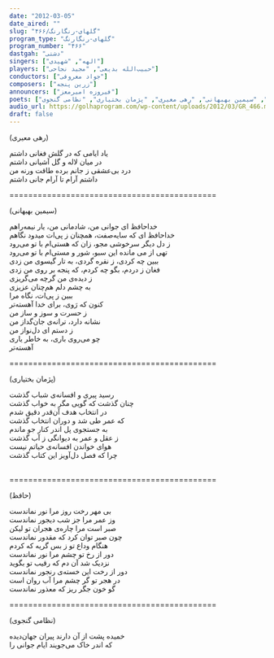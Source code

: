 ```yaml
---
date: "2012-03-05"
date_aired: ""
slug: "گلهای-رنگارنگ/۴۶۶"
program_type: "گلهای-رنگارنگ"
program_number: "۴۶۶"
dastgah: "دشتی"
singers: ["الهه", "شهیدی"]
players: ["حبیب‌الله بدیعی", "مجید نجاحی"]
conductors: ["جواد معروفی"]
composers: ["زرین پنجه"]
announcers: ["فیروزه امیرمعز"]
poets: ["حافظ", "سیمین بهبهانی", "رهی معیری", "پژمان بختیاری", "نظامی گنجوی"]
audio_url: https://golhaprogram.com/wp-content/uploads/2012/03/GR_466.mp3
draft: false
---
```


(رهی معیری)  

یاد ایامی که در گلش فغانی داشتم  
در میان لاله و گل آشیانی داشتم  
درد بی‌عشقی ز جانم برده طاقت ورنه من  
داشتم آرام تا آرام جانی داشتم  

============================================  

(سیمین بهبهانی)  

خداحافظ ای جوانی‌ من، شادمانی من، یار نیمه‌راهم  
خداحافظ ای که سایه‌صفت، همچنان ز پی‌ات میدود نگاهم  
ز دل‌ دیگر سرخوشی مجو، زان که هستی‌ام با تو می‌رود  
تهی از می‌‌ مانده این سبو، شور و مستی‌ام با تو می‌رود  
ببین چه کردی، ز نقره گردی، به تار گیسوی من زدی  
فغان ز دردم، بگو چه کردم، که پنجه بر روی من زدی  
ز دیده‌ی من گرچه می‌گریزی  
به چشم دلم هم‌چنان عزیزی  
ببین ز پی‌ات، نگاه مرا  
کنون که رَوی، برای خدا آهسته‌تر  
ز حسرت و سوز و ساز من  
نشانه دارد، ترانه‌ی جان‌گداز من  
ز دستم ای دل‌نواز من  
چو می‌روی باری، به خاطر یاری  
آهسته‌تر  

============================================  

(پژمان بختیاری)  

رسید پیری و افسانه‌ی شباب گذشت  
چنان گذشت که گویی مگر به خواب گذشت  
در انتخاب هدف آن‌قدر دقیق شدم‏  
که عمر طی شد و دوران انتخاب گذشت‏  
به جستجوی پل اندر کنار جو ماندم  
ز عقل و عمر به دیوانگی ز آب گذشت‏  
هوای خواندن افسانه‌ی حیاتم نیست‏  
چرا که فصل دل‌آویز این کتاب گذشت  
‏  

============================================  

(حافظ)  

بی مهر رخت روز مرا نور نماندست  
وز عمر مرا جز شب دیجور نماندست  
صبر است مرا چاره‌ی هجران تو لیکن  
چون صبر توان کرد که مقدور نماندست  
هنگام وداع تو ز بس گریه که کردم  
دور از رخ تو چشم مرا نور نماندست  
نزدیک شد آن دم که رقیب تو بگوید  
دور از رخت این خسته‌ی رنجور نماندست  
در هجر تو گر چشم مرا آب روان است  
گو خون جگر ریز که معذور نماندست  

============================================  

(نظامی گنجوی)  

خمیده پشت از آن دارند پیران جهان‌دیده  
که اندر خاک می‌جویند ایام جوانی را  
